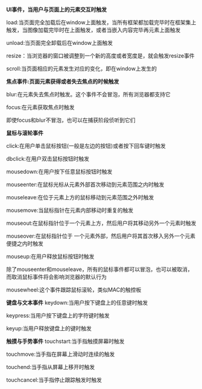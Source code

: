 **UI事件，当用户与页面上的元素交互时触发**

load:当页面完全加载后在window上面触发，当所有框架都加载完毕时在框架集上触发，当图像加载完毕时在<img>上面触发，或者当嵌入内容完毕再<object>元素上面触发

unload:当页面完全卸载后在window上面触发

resize：当浏览器的窗口被调整到一个新的高度或者宽度是，就会触发resize事件

scroll:当页面相应的元素发生对应的变化，即在window上发生的

**焦点事件:页面元素获得或者失去焦点的时候触发**

blur:在元素失去焦点时触发。这个事件不会冒泡，所有浏览器都支持它

focus:在元素获取焦点时触发

即使focus和blur不冒泡，也可以在捕获阶段侦听到它们

**鼠标与滚轮事件**

click:在用户单击鼠标按钮(一般是左边的按钮)或者按下回车键时触发

dbclick:在用户双击鼠标按钮时触发

mousedown:在用户按下任意鼠标按钮时触发

mouseenter:在鼠标光标从元素外部首次移动到元素范围之内时触发

mouseleave:在位于元素上方的鼠标移动到元素范围之外时触发

mousemove:当鼠标指针在元素内部移动时重复的触发

mouseout:在鼠标指针位于一个元素上方，然后用户将其移动另外一个元素时触发

mouseover:在鼠标指针位于 一个元素外部，然后用户将其首次移入另外一个元素便捷之内时触发

mouseup:在用户释放鼠标按钮时触发

除了mouseenter和mouseleave，所有的鼠标事件都可以冒泡，也可以被取消，而取消鼠标事件将会影响浏览器的默认行为

mousewheel:这个事件跟踪鼠标滚轮，类似MAC的触控板


**键盘与文本事件**
keydown:当用户按下键盘上的任意键时触发

keypress:当用户按下键盘上的字符键时触发

keyup:当用户释放键盘上的键时触发

**触摸与手势事件**
touchstart:当手指触摸屏幕时触发

touchmove:当手指在屏幕上滑动时连续的触发

touchend:当手指从屏幕上移开时触发

touchcancel:当手指停止跟踪触发时触发
